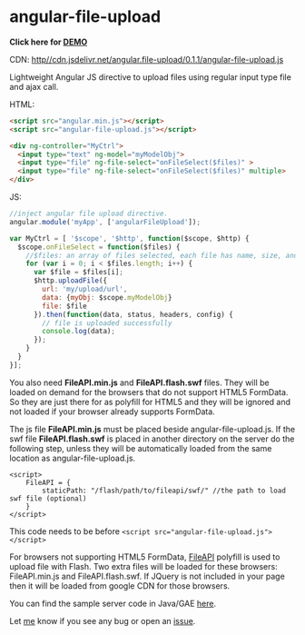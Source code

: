 angular-file-upload
===================

**Click here for <a href="http://angular-file-upload.appspot.com/" target="_blank">DEMO</a>**

CDN: [http//cdn.jsdelivr.net/angular.file-upload/0.1.1/angular-file-upload.js](//cdn.jsdelivr.net/angular.file-upload/0.1.1/angular-file-upload.js)

Lightweight Angular JS directive to upload files using regular input type file and ajax call.

HTML:
```html
<script src="angular.min.js"></script>
<script src="angular-file-upload.js"></script>

<div ng-controller="MyCtrl">
  <input type="text" ng-model="myModelObj">
  <input type="file" ng-file-select="onFileSelect($files)" >
  <input type="file" ng-file-select="onFileSelect($files)" multiple>
</div>
```

JS:
```js
//inject angular file upload directive.
angular.module('myApp', ['angularFileUpload']);

var MyCtrl = [ '$scope', '$http', function($scope, $http) {
  $scope.onFileSelect = function($files) {
    //$files: an array of files selected, each file has name, size, and type.
    for (var i = 0; i < $files.length; i++) {
      var $file = $files[i];
      $http.uploadFile({
        url: 'my/upload/url',
        data: {myObj: $scope.myModelObj}
        file: $file
      }).then(function(data, status, headers, config) {
        // file is uploaded successfully
        console.log(data);
      }); 
    }
  }
}];
```


You also need **FileAPI.min.js** and **FileAPI.flash.swf** files. They will be loaded on demand for the browsers that do not support HTML5 FormData. 
So they are just there for as polyfill for HTML5 and they will be ignored and not loaded if your browser already supports FormData.

The js file **FileAPI.min.js** must be placed beside angular-file-upload.js. If the swf file **FileAPI.flash.swf** is placed in another directory on the server do the following step, unless they will be automatically loaded from the same location as angular-file-upload.js.
```script
<script>
    FileAPI = {
        staticPath: "/flash/path/to/fileapi/swf/" //the path to load swf file (optional)
    }
</script>
```
This code needs to be before `<script src="angular-file-upload.js"></script>`

For browsers not supporting HTML5 FormData, [FileAPI](https://github.com/mailru/FileAPI) polyfill is used to upload file with Flash. Two extra files will be loaded for these browsers: FileAPI.min.js and FileAPI.flash.swf.
If JQuery is not included in your page then it will be loaded from google CDN for those browsers.

You can find the sample server code in Java/GAE [here](https://github.com/danialfarid/angular-file-upload/blob/master/src/com/df/angularfileupload/FileUpload.java).

Let [me](mailto:danial.farid@gmail.com) know if you see any bug or open an [issue](https://github.com/danialfarid/angular-file-upload/issues).

